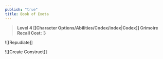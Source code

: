 ```yaml
---
publish: "true"
title: Book of Exota
---
```

> **Level 4 [[Character Options/Abilities/Codex/index|Codex]] Grimoire**
> **Recall Cost:** 3

![[Repudiate]]

![[Create Construct]]
